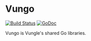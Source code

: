 # Vungo

[![Build Status](https://travis-ci.org/Vungle/vungo.svg?branch=master)](https://travis-ci.org/Vungle/vungo)
[![GoDoc](https://godoc.org/github.com/Vungle/vungo?status.svg)](https://godoc.org/github.com/Vungle/vungo)

Vungo is Vungle's shared Go libraries.
